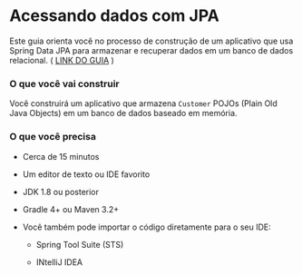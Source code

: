 # Acessando dados com JPA

Este guia orienta você no processo de construção de um aplicativo que usa Spring Data JPA para armazenar e recuperar dados em um banco de dados relacional. ( [LINK DO GUIA](https://spring.io/guides/gs/accessing-data-jpa/) )

### O que você vai construir

Você construirá um aplicativo que armazena ```Customer``` POJOs (Plain Old Java Objects) em um banco de dados baseado em memória.

### O que você precisa

- Cerca de 15 minutos

- Um editor de texto ou IDE favorito

- JDK 1.8 ou posterior

- Gradle 4+ ou Maven 3.2+

- Você também pode importar o código diretamente para o seu IDE:

  - Spring Tool Suite (STS)

  - INtelliJ IDEA
